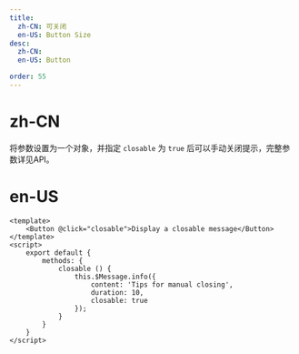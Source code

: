 ```yaml
---
title:
  zh-CN: 可关闭
  en-US: Button Size
desc:
  zh-CN:
  en-US: Button

order: 55
---
```


# zh-CN
将参数设置为一个对象，并指定 `closable` 为 `true` 后可以手动关闭提示，完整参数详见API。

# en-US



```vue
<template>
    <Button @click="closable">Display a closable message</Button>
</template>
<script>
    export default {
        methods: {
            closable () {
                this.$Message.info({
                    content: 'Tips for manual closing',
                    duration: 10,
                    closable: true
                });
            }
        }
    }
</script>


```
